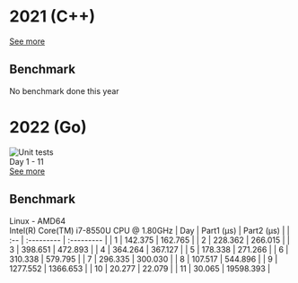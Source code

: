 # 2021 (C++)
[See more](2021)
## Benchmark
No benchmark done this year

# 2022 (Go)
![Unit tests](https://github.com/BaptisteLalanne/AdventOfCode/actions/workflows/ci.yml/badge.svg)  
Day 1 - 11   
[See more](2022) 
## Benchmark 
Linux - AMD64  
Intel(R) Core(TM) i7-8550U CPU @ 1.80GHz
| Day  | Part1 (µs) | Part2 (µs) |
| :-- | :--------- | :--------- |
| 1  | 142.375 | 162.765 | 
| 2  | 228.362 | 266.015 | 
| 3  | 398.651 | 472.893 | 
| 4  | 364.264 | 367.127 | 
| 5  | 178.338 | 271.266 | 
| 6  | 310.338 | 579.795 | 
| 7  | 296.335 | 300.030 | 
| 8  | 107.517 | 544.896 | 
| 9  | 1277.552 | 1366.653 | 
| 10  | 20.277 | 22.079 | 
| 11  | 30.065 | 19598.393 | 




